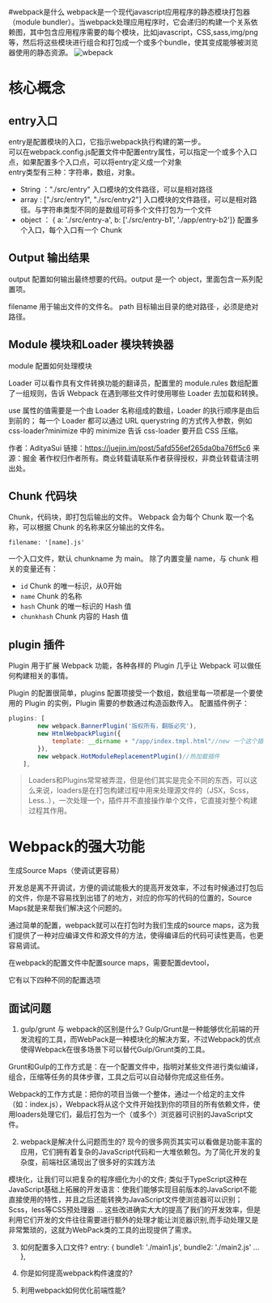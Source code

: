 #webpack是什么
webpack是一个现代javascript应用程序的静态模块打包器（module bundler）。当webpack处理应用程序时，它会递归的构建一个关系依赖图，其中包含应用程序需要的每个模块，比如javascript，CSS,sass,img/png等，然后将这些模块进行组合和打包成一个或多个bundle，使其变成能够被浏览器使用的静态资源。
![wbepack](https://user-gold-cdn.xitu.io/2018/5/17/1636d95b281d7baa?imageslim)

# 核心概念
## entry入口
entry是配置模块的入口，它指示webpack执行构建的第一步。     
可以在webpack.config.js配置文件中配置entry属性，可以指定一个或多个入口点，如果配置多个入口点，可以将entry定义成一个对象             
entry类型有三种：字符串，数组，对象。 
- String ："./src/entry" 入口模块的文件路径，可以是相对路径
- array : ["./src/entry1", "./src/entry2"] 入口模块的文件路径，可以是相对路径。与字符串类型不同的是数组可将多个文件打包为一个文件
- object ： { a: './src/entry-a', b: ['./src/entry-b1', './app/entry-b2']} 配置多个入口，每个入口有一个 Chunk
## Output 输出结果
output 配置如何输出最终想要的代码。output 是一个 object，里面包含一系列配置项。

filename 用于输出文件的文件名。
path 目标输出目录的绝对路径·，必须是绝对路径。
## Module 模块和Loader 模块转换器
module 配置如何处理模块

Loader 可以看作具有文件转换功能的翻译员，配置里的 module.rules 数组配置了一组规则，告诉 Webpack 在遇到哪些文件时使用哪些 Loader 去加载和转换。

use 属性的值需要是一个由 Loader 名称组成的数组，Loader 的执行顺序是由后到前的；
每一个 Loader 都可以通过 URL querystring 的方式传入参数，例如 css-loader?minimize 中的 minimize 告诉 css-loader 要开启 CSS 压缩。

作者：AdityaSui
链接：https://juejin.im/post/5afd556ef265da0ba76ff5c6
来源：掘金
著作权归作者所有。商业转载请联系作者获得授权，非商业转载请注明出处。
## Chunk 代码块
Chunk，代码块，即打包后输出的文件。
Webpack 会为每个 Chunk 取一个名称，可以根据 Chunk 的名称来区分输出的文件名。

    filename: '[name].js'

一个入口文件，默认 chunkname 为 main。
除了内置变量 name，与 chunk 相关的变量还有：

- `id` 	Chunk 的唯一标识，从0开始
- `name` Chunk 的名称
- `hash` Chunk 的唯一标识的 Hash 值
- `chunkhash` Chunk 内容的 Hash 值

## plugin 插件

Plugin 用于扩展 Webpack 功能，各种各样的 Plugin 几乎让 Webpack 可以做任何构建相关的事情。

Plugin 的配置很简单，plugins 配置项接受一个数组，数组里每一项都是一个要使用的 Plugin 的实例，Plugin 需要的参数通过构造函数传入。
配置插件例子：
```js
plugins: [
        new webpack.BannerPlugin('版权所有，翻版必究'),
        new HtmlWebpackPlugin({
            template: __dirname + "/app/index.tmpl.html"//new 一个这个插件的实例，并传入相关的参数
        }),
        new webpack.HotModuleReplacementPlugin()//热加载插件
    ],
```
>Loaders和Plugins常常被弄混，但是他们其实是完全不同的东西，可以这么来说，loaders是在打包构建过程中用来处理源文件的（JSX，Scss，Less..），一次处理一个，插件并不直接操作单个文件，它直接对整个构建过程其作用。

# Webpack的强大功能

生成Source Maps（使调试更容易）

开发总是离不开调试，方便的调试能极大的提高开发效率，不过有时候通过打包后的文件，你是不容易找到出错了的地方，对应的你写的代码的位置的，Source Maps就是来帮我们解决这个问题的。

通过简单的配置，webpack就可以在打包时为我们生成的source maps，这为我们提供了一种对应编译文件和源文件的方法，使得编译后的代码可读性更高，也更容易调试。

在webpack的配置文件中配置source maps，需要配置devtool，

它有以下四种不同的配置选项


## 面试问题
1. gulp/grunt 与 webpack的区别是什么?
Gulp/Grunt是一种能够优化前端的开发流程的工具，而WebPack是一种模块化的解决方案，不过Webpack的优点使得Webpack在很多场景下可以替代Gulp/Grunt类的工具。

Grunt和Gulp的工作方式是：在一个配置文件中，指明对某些文件进行类似编译，组合，压缩等任务的具体步骤，工具之后可以自动替你完成这些任务。

Webpack的工作方式是：把你的项目当做一个整体，通过一个给定的主文件（如：index.js），Webpack将从这个文件开始找到你的项目的所有依赖文件，使用loaders处理它们，最后打包为一个（或多个）浏览器可识别的JavaScript文件。

2. webpack是解决什么问题而生的?
现今的很多网页其实可以看做是功能丰富的应用，它们拥有着复杂的JavaScript代码和一大堆依赖包。为了简化开发的复杂度，前端社区涌现出了很多好的实践方法

模块化，让我们可以把复杂的程序细化为小的文件;
类似于TypeScript这种在JavaScript基础上拓展的开发语言：使我们能够实现目前版本的JavaScript不能直接使用的特性，并且之后还能转换为JavaScript文件使浏览器可以识别；
Scss，less等CSS预处理器
...
这些改进确实大大的提高了我们的开发效率，但是利用它们开发的文件往往需要进行额外的处理才能让浏览器识别,而手动处理又是非常繁琐的，这就为WebPack类的工具的出现提供了需求。

3. 如何配置多入口文件?
entry: {
    bundle1: './main1.js',
    bundle2: './main2.js'
    ...
  },
4. 你是如何提高webpack构件速度的?

5. 利用webpack如何优化前端性能? 